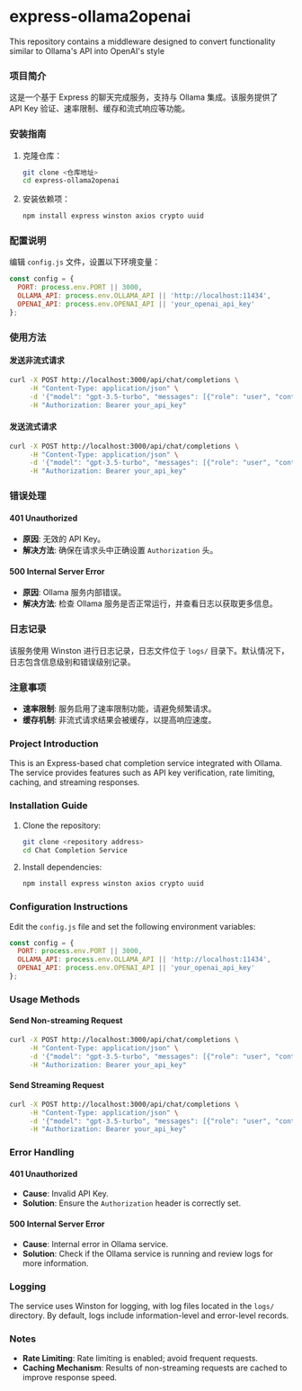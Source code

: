 # express-ollama2openai
This repository contains a middleware designed to convert functionality similar to Ollama's API into OpenAI's style


### 项目简介
这是一个基于 Express 的聊天完成服务，支持与 Ollama 集成。该服务提供了 API Key 验证、速率限制、缓存和流式响应等功能。

### 安装指南
1. 克隆仓库：
   ```bash
   git clone <仓库地址>
   cd express-ollama2openai
   ```
2. 安装依赖项：
   ```bash
   npm install express winston axios crypto uuid
   ```

### 配置说明
编辑 `config.js` 文件，设置以下环境变量：
```javascript
const config = {
  PORT: process.env.PORT || 3000,
  OLLAMA_API: process.env.OLLAMA_API || 'http://localhost:11434',
  OPENAI_API: process.env.OPENAI_API || 'your_openai_api_key'
};
```

### 使用方法
#### 发送非流式请求
```bash
curl -X POST http://localhost:3000/api/chat/completions \
     -H "Content-Type: application/json" \
     -d '{"model": "gpt-3.5-turbo", "messages": [{"role": "user", "content": "Hello!"}]}' \
     -H "Authorization: Bearer your_api_key"
```

#### 发送流式请求
```bash
curl -X POST http://localhost:3000/api/chat/completions \
     -H "Content-Type: application/json" \
     -d '{"model": "gpt-3.5-turbo", "messages": [{"role": "user", "content": "Hello!"}], "stream": true}' \
     -H "Authorization: Bearer your_api_key"
```

### 错误处理
#### 401 Unauthorized
- **原因**: 无效的 API Key。
- **解决方法**: 确保在请求头中正确设置 `Authorization` 头。

#### 500 Internal Server Error
- **原因**: Ollama 服务内部错误。
- **解决方法**: 检查 Ollama 服务是否正常运行，并查看日志以获取更多信息。

### 日志记录
该服务使用 Winston 进行日志记录，日志文件位于 `logs/` 目录下。默认情况下，日志包含信息级别和错误级别记录。

### 注意事项
- **速率限制**: 服务启用了速率限制功能，请避免频繁请求。
- **缓存机制**: 非流式请求结果会被缓存，以提高响应速度。

### Project Introduction
This is an Express-based chat completion service integrated with Ollama. The service provides features such as API key verification, rate limiting, caching, and streaming responses.

### Installation Guide
1. Clone the repository:
   ```bash
   git clone <repository address>
   cd Chat Completion Service
   ```
2. Install dependencies:
   ```bash
   npm install express winston axios crypto uuid
   ```

### Configuration Instructions
Edit the `config.js` file and set the following environment variables:
```javascript
const config = {
  PORT: process.env.PORT || 3000,
  OLLAMA_API: process.env.OLLAMA_API || 'http://localhost:11434',
  OPENAI_API: process.env.OPENAI_API || 'your_openai_api_key'
};
```

### Usage Methods
#### Send Non-streaming Request
```bash
curl -X POST http://localhost:3000/api/chat/completions \
     -H "Content-Type: application/json" \
     -d '{"model": "gpt-3.5-turbo", "messages": [{"role": "user", "content": "Hello!"}]}' \
     -H "Authorization: Bearer your_api_key"
```

#### Send Streaming Request
```bash
curl -X POST http://localhost:3000/api/chat/completions \
     -H "Content-Type: application/json" \
     -d '{"model": "gpt-3.5-turbo", "messages": [{"role": "user", "content": "Hello!"}], "stream": true}' \
     -H "Authorization: Bearer your_api_key"
```

### Error Handling
#### 401 Unauthorized
- **Cause**: Invalid API Key.
- **Solution**: Ensure the `Authorization` header is correctly set.

#### 500 Internal Server Error
- **Cause**: Internal error in Ollama service.
- **Solution**: Check if the Ollama service is running and review logs for more information.

### Logging
The service uses Winston for logging, with log files located in the `logs/` directory. By default, logs include information-level and error-level records.

### Notes
- **Rate Limiting**: Rate limiting is enabled; avoid frequent requests.
- **Caching Mechanism**: Results of non-streaming requests are cached to improve response speed.
